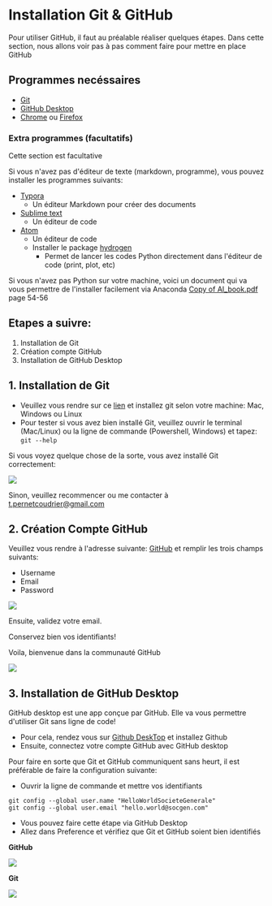 # Installation Git & GitHub

Pour utiliser GitHub, il faut au préalable réaliser quelques étapes. Dans cette section, nous allons voir pas à pas comment faire pour mettre en place GitHub

## Programmes necéssaires

* [Git](https://git-scm.com/downloads)
* [GitHub Desktop](https://desktop.github.com/)
* [Chrome](https://www.google.com/chrome/) ou [Firefox](https://www.mozilla.org/en-US/firefox/new/)

### Extra programmes (facultatifs)

Cette section est facultative

Si vous n'avez pas d'éditeur de texte (markdown, programme), vous pouvez installer les programmes suivants:
* [Typora](https://www.typora.io/)
  * Un éditeur Markdown pour créer des documents 
* [Sublime text](https://www.sublimetext.com/)
  * Un éditeur de code
* [Atom](https://atom.io/)
  * Un éditeur de code
  * Installer le package [hydrogen](https://atom.io/packages/hydrogen)
    * Permet de lancer les codes Python directement dans l'éditeur de code (print, plot, etc)

Si vous n'avez pas Python sur votre machine, voici un document qui va vous permettre de l'installer facilement via Anaconda
[Copy of AI_book.pdf](https://drive.google.com/open?id=1xqc8K4lqVZkyh1V_6raCGGiNCMb4atlA) page 54-56

## Etapes a suivre:

1. Installation de Git
2. Création compte GitHub
3. Installation de GitHub Desktop

## 1. Installation de Git
* Veuillez vous rendre sur ce [lien](https://git-scm.com/downloads) et installez git selon votre machine: Mac, Windows ou Linux
* Pour tester si vous avez bien installé Git, veuillez ouvrir le terminal (Mac/Linux) ou la ligne de commande (Powershell, Windows) et tapez:
`git --help`

Si vous voyez quelque chose de la sorte, vous avez installé Git correctement:

![](https://drive.google.com/uc?export=view&id=1HwUlw3Ue5yNihIiD_ALJkGwI6a8kpBoL)

Sinon, veuillez recommencer ou me contacter à [t.pernetcoudrier@gmail.com](t.pernetcoudrier@gmail.com)

## 2. Création Compte GitHub

Veuillez vous rendre à l'adresse suivante: [GitHub](https://github.com/) et remplir les trois champs suivants:
* Username
* Email
* Password

![](https://drive.google.com/uc?export=view&id=1JPZJPhbCUp74Zr_W3pBMYUUA3kONXg2d)

Ensuite, validez votre email. 

Conservez bien vos identifiants!

Voila, bienvenue dans la communauté GitHub

![](https://miro.medium.com/max/2100/1*70aOJ1osE9C8cVZUkmH95g.png)

## 3. Installation de GitHub Desktop

GitHub desktop est une app conçue par GitHub. Elle va vous permettre d'utiliser Git sans ligne de code! 

* Pour cela, rendez vous sur [Github DeskTop](https://desktop.github.com/) et installez Github
* Ensuite, connectez votre compte GitHub avec GitHub desktop

Pour faire en sorte que Git et GitHub communiquent sans heurt, il est préférable de faire la configuration suivante:
* Ouvrir la ligne de commande et mettre vos identifiants

```
git config --global user.name "HelloWorldSocieteGenerale"
git config --global user.email "hello.world@socgen.com"
```

* Vous pouvez faire cette étape via GitHub Desktop
* Allez dans Preference et vérifiez que Git et GitHub soient bien identifiés

**GitHub**

![](https://drive.google.com/uc?export=view&id=1c48RQePl7FMoSNxL05EeSCZ3GrM__9o3)

**Git**

![](https://drive.google.com/uc?export=view&id=1uk9peBcC5d229wy7tPAviaMFC4Xjy1kH)
